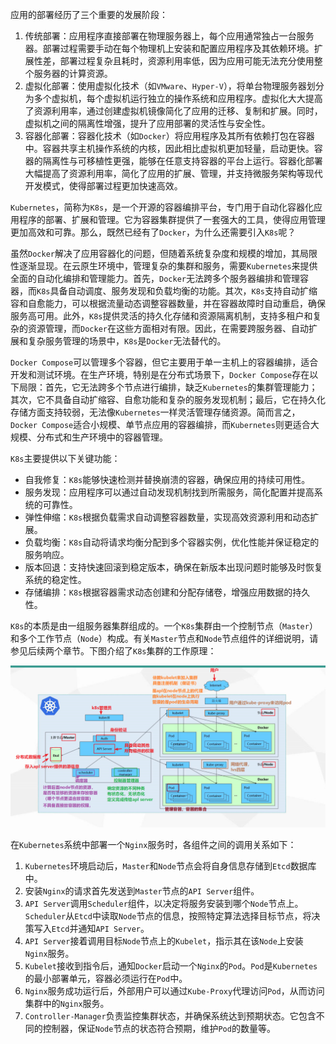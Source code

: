 应用的部署经历了三个重要的发展阶段：

1. 传统部署：应用程序直接部署在物理服务器上，每个应用通常独占一台服务器。部署过程需要手动在每个物理机上安装和配置应用程序及其依赖环境。扩展性差，部署过程复杂且耗时，资源利用率低，因为应用可能无法充分使用整个服务器的计算资源。
2. 虚拟化部署：使用虚拟化技术（如`VMware`、`Hyper-V`），将单台物理服务器划分为多个虚拟机，每个虚拟机运行独立的操作系统和应用程序。虚拟化大大提高了资源利用率，通过创建虚拟机镜像简化了应用的迁移、复制和扩展。同时，虚拟机之间的隔离性增强，提升了应用部署的灵活性与安全性。
3. 容器化部署：容器化技术（如`Docker`）将应用程序及其所有依赖打包在容器中。容器共享主机操作系统的内核，因此相比虚拟机更加轻量，启动更快。容器的隔离性与可移植性更强，能够在任意支持容器的平台上运行。容器化部署大幅提高了资源利用率，简化了应用的扩展、管理，并支持微服务架构等现代开发模式，使得部署过程更加快速高效。

`Kubernetes`，简称为`K8s`，是一个开源的容器编排平台，专门用于自动化容器化应用程序的部署、扩展和管理。它为容器集群提供了一套强大的工具，使得应用管理更加高效和可靠。那么，既然已经有了`Docker`，为什么还需要引入`K8s`呢？

虽然`Docker`解决了应用容器化的问题，但随着系统复杂度和规模的增加，其局限性逐渐显现。在云原生环境中，管理复杂的集群和服务，需要`Kubernetes`来提供全面的自动化编排和管理能力。首先，`Docker`无法跨多个服务器编排和管理容器，而`K8s`具备自动调度、服务发现和负载均衡的功能。其次，`K8s`支持自动扩缩容和自愈能力，可以根据流量动态调整容器数量，并在容器故障时自动重启，确保服务高可用。此外，`K8s`提供灵活的持久化存储和资源隔离机制，支持多租户和复杂的资源管理，而`Docker`在这些方面相对有限。因此，在需要跨服务器、自动扩展和复杂服务管理的场景中，`K8s`是`Docker`无法替代的。

`Docker Compose`可以管理多个容器，但它主要用于单一主机上的容器编排，适合开发和测试环境。在生产环境，特别是在分布式场景下，`Docker Compose`存在以下局限：首先，它无法跨多个节点进行编排，缺乏`Kubernetes`的集群管理能力；其次，它不具备自动扩缩容、自愈功能和复杂的服务发现机制；最后，它在持久化存储方面支持较弱，无法像`Kubernetes`一样灵活管理存储资源。简而言之，`Docker Compose`适合小规模、单节点应用的容器编排，而`Kubernetes`则更适合大规模、分布式和生产环境中的容器管理。

`K8s`主要提供以下关键功能：

- 自我修复：`K8s`能够快速检测并替换崩溃的容器，确保应用的持续可用性。
- 服务发现：应用程序可以通过自动发现机制找到所需服务，简化配置并提高系统的可靠性。
- 弹性伸缩：`K8s`根据负载需求自动调整容器数量，实现高效资源利用和动态扩展。
- 负载均衡：`K8s`自动将请求均衡分配到多个容器实例，优化性能并保证稳定的服务响应。
- 版本回退：支持快速回滚到稳定版本，确保在新版本出现问题时能够及时恢复系统的稳定性。
- 存储编排：`K8s`根据容器需求动态创建和分配存储卷，增强应用数据的持久性。

`K8s`的本质是由一组服务器集群组成的。一个`K8s`集群由一个控制节点（`Master`）和多个工作节点（`Node`）构成。有关`Master`节点和`Node`节点组件的详细说明，请参见后续两个章节。下图介绍了`K8s`集群的工作原理：

![img](image/c11fed5e227b29279e526163623a79e6.png)

在`Kubernetes`系统中部署一个`Nginx`服务时，各组件之间的调用关系如下：

1. `Kubernetes`环境启动后，`Master`和`Node`节点会将自身信息存储到`Etcd`数据库中。
2. 安装`Nginx`的请求首先发送到`Master`节点的`API Server`组件。
3. `API Server`调用`Scheduler`组件，以决定将服务安装到哪个`Node`节点上。`Scheduler`从`Etcd`中读取`Node`节点的信息，按照特定算法选择目标节点，将决策写入`Etcd`并通知`API Server`。
4. `API Server`接着调用目标`Node`节点上的`Kubelet`，指示其在该`Node`上安装`Nginx`服务。
5. `Kubelet`接收到指令后，通知`Docker`启动一个`Nginx`的`Pod`。`Pod`是`Kubernetes`的最小部署单元，容器必须运行在`Pod`中。
6. `Nginx`服务成功运行后，外部用户可以通过`Kube-Proxy`代理访问`Pod`，从而访问集群中的`Nginx`服务。
7. `Controller-Manager`负责监控集群状态，并确保系统达到预期状态。它包含不同的控制器，保证`Node`节点的状态符合预期，维护`Pod`的数量等。

